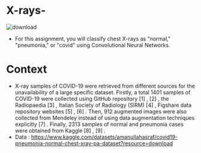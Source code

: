 # X-rays-
![download](https://github.com/ashrafabuareesh/X-rays-/assets/123064338/c3389bd6-8917-4eb8-a1e3-aad4ef6d2d40)

* For this assignment, you will classify chest X-rays as "normal," "pneumonia," or "covid" using Convolutional Neural Networks.


# Context
* X-ray samples of COVID-19 were retrieved from different sources for the unavailability of a large specific dataset. Firstly, a total 1401 samples of COVID-19 were collected using GitHub repository [1] , [2] , the Radiopaedia [3] , Italian Society of Radiology (SIRM) [4] , Figshare data repository websites [5] , [6] . Then, 912 augmented images were also collected from Mendeley instead of using data augmentation techniques explicitly [7] . Finally, 2313 samples of normal and pneumonia cases were obtained from Kaggle [8] , [9] .
* Data : https://www.kaggle.com/datasets/amanullahasraf/covid19-pneumonia-normal-chest-xray-pa-dataset?resource=download

